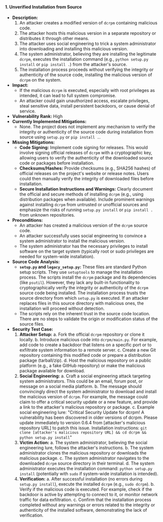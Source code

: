 #### 1. Unverified Installation from Source
- **Description:**
    1. An attacker creates a modified version of `dcrpm` containing malicious code.
    2. The attacker hosts this malicious version in a separate repository or distributes it through other means.
    3. The attacker uses social engineering to trick a system administrator into downloading and installing this malicious version.
    4. The system administrator, believing they are installing the legitimate `dcrpm`, executes the installation command (e.g., `python setup.py install` or `pip install .`) from the attacker's source.
    5. The installation process proceeds without verifying the integrity or authenticity of the source code, installing the malicious version of `dcrpm` on the system.
- **Impact:**
    - If the malicious `dcrpm` is executed, especially with root privileges as intended, it can lead to full system compromise.
    - An attacker could gain unauthorized access, escalate privileges, steal sensitive data, install persistent backdoors, or cause denial of service.
- **Vulnerability Rank:** High
- **Currently Implemented Mitigations:**
    - None. The project does not implement any mechanism to verify the integrity or authenticity of the source code during installation from source using `setup.py` or `pip install .`.
- **Missing Mitigations:**
    - **Code Signing:** Implement code signing for releases. This would involve signing official releases of `dcrpm` with a cryptographic key, allowing users to verify the authenticity of the downloaded source code or packages before installation.
    - **Checksums/Hashes:** Provide checksums (e.g., SHA256 hashes) of official releases on the project's website or release notes. Users could then manually verify the integrity of downloaded files before installation.
    - **Secure Installation Instructions and Warnings:**  Clearly document the official and secure methods of installing `dcrpm` (e.g., using distribution packages when available). Include prominent warnings against installing `dcrpm` from untrusted or unofficial sources and emphasize the risks of running `setup.py install` or `pip install .` from unknown repositories.
- **Preconditions:**
    - An attacker has created a malicious version of the `dcrpm` source code.
    - An attacker successfully uses social engineering to convince a system administrator to install the malicious version.
    - The system administrator has the necessary privileges to install software on the target system (typically root or sudo privileges are needed for system-wide installation).
- **Source Code Analysis:**
    - **`setup.py` and `legacy_setup.py`:** These files are standard Python setup scripts. They use `setuptools` to manage the installation process.  The scripts install the `dcrpm` package and its dependencies (like `psutil`).  However, they lack any built-in functionality to cryptographically verify the integrity or authenticity of the `dcrpm` source code being installed. The installation process trusts the source directory from which `setup.py` is executed. If an attacker replaces files in this source directory with malicious ones, the installation will proceed without detection.
    - The scripts rely on the inherent trust in the source code location. There are no steps to validate the origin or modification status of the source files.
- **Security Test Case:**
    1. **Attacker Setup:**
        a. Fork the official `dcrpm` repository or clone it locally.
        b. Introduce malicious code into `dcrpm/main.py`. For example, add code to create a backdoor that listens on a specific port or to exfiltrate system information to a remote server.
        c. Create a new Git repository containing this modified code or prepare a distribution package (tarball/zip).
        d. Host the malicious repository on a public platform (e.g., a fake GitHub repository) or make the malicious package available for download.
    2. **Social Engineering:**
        a. Craft a social engineering attack targeting system administrators. This could be an email, forum post, or message on a social media platform.
        b. The message should convincingly direct the system administrator to download and install the malicious version of `dcrpm`. For example, the message could claim to offer a critical security update or a new feature, and provide a link to the attacker's malicious repository or package.
        c. Example social engineering lure: "Critical Security Update for dcrpm! A vulnerability has been discovered in older versions of dcrpm. Please update immediately to version 0.6.4 from [attacker's malicious repository URL] to patch this issue. Installation instructions: `git clone [attacker's malicious repository URL] && cd dcrpm && python setup.py install`"
    3. **Victim Action:**
        a. The system administrator, believing the social engineering lure, follows the attacker's instructions.
        b. The system administrator clones the malicious repository or downloads the malicious package.
        c. The system administrator navigates to the downloaded `dcrpm` source directory in their terminal.
        d. The system administrator executes the installation command: `python setup.py install` (potentially with `sudo` if system-wide installation is intended).
    4. **Verification:**
        a. After successful installation (no errors during `setup.py install`), execute the installed `dcrpm` (e.g., `sudo dcrpm`).
        b. Verify if the malicious code is executed. For example, check if the backdoor is active by attempting to connect to it, or monitor network traffic for data exfiltration.
        c. Confirm that the installation process completed without any warnings or errors related to the integrity or authenticity of the installed software, demonstrating the lack of verification.